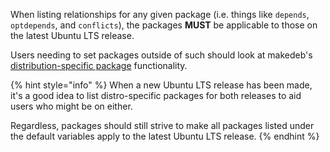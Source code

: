 When listing relationships for any given package (i.e. things like `depends`, `optdepends`, and `conflicts`), the packages **MUST** be applicable to those on the latest Ubuntu LTS release.

Users needing to set packages outside of such should look at makedeb's [distribution-specific package](/makedeb/additional-pkgbuild-specs/distribution-specific-relationships.md) functionality.

{% hint style="info" %}
When a new Ubuntu LTS release has been made, it's a good idea to list distro-specific packages for both releases to aid users who might be on either.

Regardless, packages should still strive to make all packages listed under the default variables apply to the latest Ubuntu LTS release.
{% endhint %}

